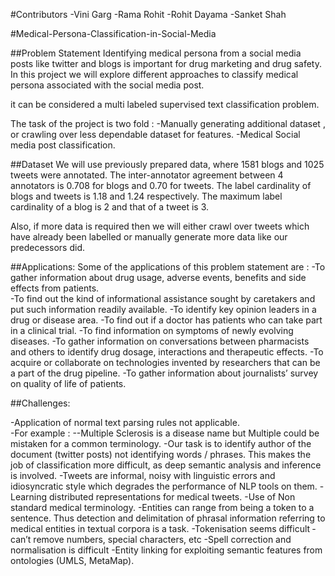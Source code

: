#Contributors
-Vini Garg
-Rama Rohit
-Rohit Dayama
-Sanket Shah

#Medical-Persona-Classification-in-Social-Media


##Problem Statement
Identifying medical persona from a social media posts like twitter and blogs is important for drug marketing and drug safety. In this project we will explore different approaches  to classify medical persona associated with the social media post.

it can be considered a multi labeled supervised text classification problem.

The task of the project is two fold :
-Manually generating additional dataset , or crawling over less dependable dataset for features.
-Medical Social media post classification.

##Dataset
We will use previously prepared data, where 1581 blogs and 1025 tweets were annotated. 
The inter-annotator agreement between 4 annotators is 0.708 for blogs and 0.70 for tweets. The label cardinality of blogs and tweets is 1.18 and 1.24 respectively. The maximum label cardinality of a blog is 2 and that of a tweet is 3.

Also, if more data is required then we will either crawl over tweets which have already been labelled or manually generate more data like our predecessors did.

##Applications:
Some of the applications of this problem statement are :
-To gather information about drug usage, adverse events, benefits and side effects from patients.  
-To find out the kind of informational assistance sought by caretakers and put such information readily available.
-To identify key opinion leaders in a drug or disease area.
-To find out if a doctor has patients who can take part in a clinical trial.
-To find information on symptoms of newly evolving diseases.
-To gather information on conversations between pharmacists and others to identify drug dosage, interactions and therapeutic effects.
-To acquire or collaborate on technologies invented by researchers that can be a part of the drug pipeline.
-To gather information about journalists’ survey on quality of life of patients.

##Challenges:

-Application of normal text ­parsing rules not applicable.  
-For example :
--Multiple Sclerosis is a disease name but Multiple could be mistaken for a common terminology.
-Our task is to identify author of the document (twitter posts) not identifying words / phrases. This makes the job of classification more difficult, as deep semantic analysis and inference is involved.
-Tweets are informal, noisy with linguistic errors and idiosyncratic style which degrades the performance of NLP tools on them.
-Learning distributed representations for medical tweets.
-Use of Non standard medical terminology.
-Entities can range from being a token to a sentence. Thus detection and delimitation of phrasal information referring to medical entities in textual corpora is a task.
-Tokenisation seems difficult ­can’t remove numbers, special characters, etc
-Spell correction and normalisation is difficult
-Entity linking for exploiting semantic features from ontologies (UMLS, MetaMap).



